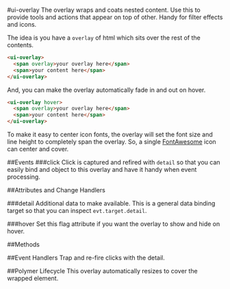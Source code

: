#ui-overlay
The overlay wraps and coats nested content. Use this to provide tools and
actions that appear on top of other. Handy for filter effects and icons.

The idea is you have a `overlay` of html which sits over the rest of the
contents.

```html
<ui-overlay>
  <span overlay>your overlay here</span>
  <span>your content here</span>
</ui-overlay>
```

And, you can make the overlay automatically fade in and out on hover.

```html
<ui-overlay hover>
  <span overlay>your overlay here</span>
  <span>your content here</span>
</ui-overlay>
```

To make it easy to center icon fonts, the overlay will set the font size and
line height to completely span the overlay. So, a single
[FontAwesome](http://fortawesome.github.io/Font-Awesome/) icon can center
and cover.



##Events
###click
Click is captured and refired with `detail` so that you can easily bind
and object to this overlay and have it handy when event processing.

##Attributes and Change Handlers

###detail
Additional data to make available. This is a general data binding target so
that you can inspect `evt.target.detail`.

###hover
Set this flag attribute if you want the overlay to show and hide on hover.

##Methods

##Event Handlers
Trap and re-fire clicks with the detail.














##Polymer Lifecycle
This overlay automatically resizes to cover the wrapped element.









